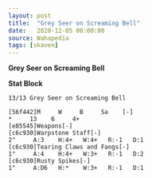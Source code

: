 ```yaml
---
layout: post
title:  "Grey Seer on Screaming Bell"
date:   2020-12-05 00:00:00
source: Wahapedia
tags: [skaven]
---
```


**Grey Seer on Screaming Bell**

**Stat Block**
```
13/13 Grey Seer on Screaming Bell
```

```
[56f442]M     W     B     Sa    [-]
*     13    6     4+    
[e85545]Weapons[-]
[c6c930]Warpstone Staff[-]
2"     A:3    H:4+   W:4+   R:-1   D:1   
[c6c930]Tearing Claws and Fangs[-]
1"     A:4    H:4+   W:3+   R:-1   D:2   
[c6c930]Rusty Spikes[-]
1"     A:D6   H:*    W:3+   R:-1   D:1   
```
    